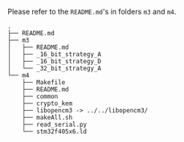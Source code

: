 
Please refer to the `README.md`'s in folders `m3` and `m4`.

```
.
├── README.md
├── m3
│   ├── README.md
│   ├── _16_bit_strategy_A
│   ├── _16_bit_strategy_D
│   └── _32_bit_strategy_A
└── m4
    ├── Makefile
    ├── README.md
    ├── common
    ├── crypto_kem
    ├── libopencm3 -> ../../libopencm3/
    ├── makeAll.sh
    ├── read_serial.py
    └── stm32f405x6.ld
```
